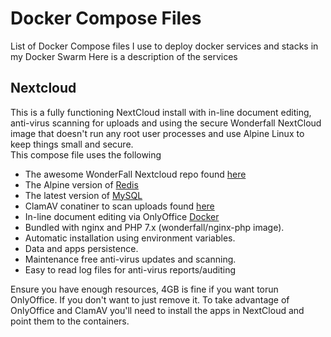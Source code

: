 # Docker Compose Files
List of Docker Compose files I use to deploy docker services and stacks in my Docker Swarm
Here is a description of the services


## Nextcloud
This is a fully functioning NextCloud install with in-line document editing, anti-virus scanning for uploads and using the secure Wonderfall NextCloud image that doesn't run any root user processes and use Alpine Linux to keep things small and secure.  
This compose file uses the following
* The awesome WonderFall Nextcloud repo found [here](https://hub.docker.com/r/wonderfall/nextcloud/)
* The Alpine version of [Redis](https://hub.docker.com/_/redis/)
* The latest version of [MySQL](https://hub.docker.com/_/mysql)
* ClamAV conatiner to scan uploads found [here](https://github.com/tiredofit/docker-clamav)
* In-line document editing via OnlyOffice [Docker](https://github.com/ONLYOFFICE/Docker-DocumentServer)
* Bundled with nginx and PHP 7.x (wonderfall/nginx-php image).
* Automatic installation using environment variables.
* Data and apps persistence.
* Maintenance free anti-virus updates and scanning.
* Easy to read log files for anti-virus reports/auditing


Ensure you have enough resources, 4GB is fine if you want torun OnlyOffice.  If you don't want to just remove it.
To take advantage of OnlyOffice and ClamAV you'll need to install the apps in NextCloud and point them to the containers.  

